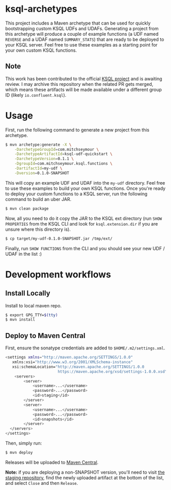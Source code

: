 # ksql-archetypes
This project includes a Maven archetype that can be used for quickly bootstrapping custom KSQL UDFs and UDAFs. Generating
a project from this archetype will produce a couple of example functions (a UDF named `REVERSE` and a UDAF named 
`SUMMARY_STATS`) that are ready to be deployed to your KSQL server. Feel free to use these examples as a starting point
for your own custom KSQL functions.

## Note
This work has been contributed to the official [KSQL project](https://github.com/confluentinc/ksql/pull/2272) and is
awaiting review. I may archive this repository when the related PR gets merged, which means these artifacts will be made available
under a different group ID (likely `io.confluent.ksql`).

# Usage
First, run the following command to generate a new project from this archetype.

```bash
$ mvn archetype:generate -X \
    -DarchetypeGroupId=com.mitchseymour \
    -DarchetypeArtifactId=ksql-udf-quickstart \
    -DarchetypeVersion=0.1.1 \
    -DgroupId=com.mitchseymour.ksql.functions \
    -DartifactId=my-udf \
    -Dversion=0.1.0-SNAPSHOT
```

This will copy an example UDF and UDAF into the `my-udf` directory. Feel free to use these examples to build your own KSQL functions. Once you're ready to deploy your custom functions to a KSQL server, run the following command to build an uber JAR.

```bash
$ mvn clean package
```

Now, all you need to do it copy the JAR to the KSQL ext directory (run `SHOW PROPERTIES` from the KSQL CLI and look for `ksql.extension.dir` if you are unsure where this directory is).

```bash
$ cp target/my-udf-0.1.0-SNAPSHOT.jar /tmp/ext/
```

Finally, run `SHOW FUNCTIONS` from the CLI and you should see your new UDF / UDAF in the list :)


# Development workflows
## Install Locally
Install to local maven repo.

```bash
$ export GPG_TTY=$(tty)
$ mvn install
```

## Deploy to Maven Central
First, ensure the sonatype credentials are added to `$HOME/.m2/settings.xml`.

```bash
<settings xmlns="http://maven.apache.org/SETTINGS/1.0.0"
   xmlns:xsi="http://www.w3.org/2001/XMLSchema-instance"
   xsi:schemaLocation="http://maven.apache.org/SETTINGS/1.0.0
                       https://maven.apache.org/xsd/settings-1.0.0.xsd">
    <servers>
        <server>
            <username>...</username>
            <password>...</password>
            <id>staging</id>
        </server>
        <server>
            <username>...</username>
            <password>...</password>
            <id>snapshots</id>
        </server>
  </servers>
</settings>
```

Then, simply run:

```bash
$ mvn deploy
```

Releases will be uploaded to [Maven Central](https://oss.sonatype.org/content/repositories/staging/com/mitchseymour/ksql-udf-quickstart/).

__Note:__ if you are deploying a non-SNAPSHOT version, you'll need to visit [the staging repository](https://oss.sonatype.org/#stagingRepositories), find the newly uploaded artifact at the bottom of the list, and select `Close` and then `Release`.
